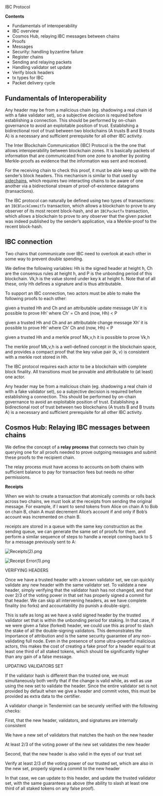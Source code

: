 #
IBC Protocol

**Contents**

* Fundamentals of interoperability
* IBC overview
* Cosmos Hub, relaying IBC messages between chains
* Proofs
* Messages
* Security: handling byzantine failure
* Register chains
* Sending and relaying packets
* Handling validator set update
* Verify block headers
* tx types for IBC
* Packet delivery cycle



## Fundamentals of Interoperability

Any header may be from a malicious chain \(eg. shadowing a real chain id with a fake validator set\), so a subjective decision is required before establishing a connection. This should be performed by on-chain governance to avoid an exploitable position of trust. Establishing a bidirectional root of trust between two blockchains \(A trusts B and B trusts A\) is a necessary and sufficient prerequisite for all other IBC activity.





The Inter Blockchain Communication \(IBC\) Protocol is the the one that allows interoperability between blockchain zones. It is basically packets of information that are communicated from one zone to another by posting Merkle-proofs as evidence that the information was sent and received.

For the receiving chain to check this proof, it must be able keep up with the sender’s block headers. This mechanism is similar to that used by [sidechains](https://blockstream.com/technology/sidechains.pdf), which requires two interacting chains to be aware of one another via a bidirectional stream of proof-of-existence datagrams \(transactions\).

The IBC protocol can naturally be defined using two types of transactions: an `IBCBlockCommitTx` transaction, which allows a blockchain to prove to any observer of its most recent block-hash, and an `IBCPacketTx` transaction, which allows a blockchain to prove to any observer that the given packet was indeed published by the sender’s application, via a Merkle-proof to the recent block-hash.

## IBC connection

Two chains that communicate over IBC need to overlook at each other in some way to prevent double spending.

We define the following variables: Hh is the signed header at height h, Ch are the consensus rules at height h, and P is the unbonding period of this blockchain. Vk,h is the value stored under key k at height h. Note that of all these, only Hh defines a signature and is thus attributable.

To support an IBC connection, two actors must be able to make the following proofs to each other:

given a trusted Hh and Ch and an attributable update message Uh’ it is possible to prove Hh’ where Ch’ = Ch and \(now, Hh\) &lt; P

given a trusted Hh and Ch and an attributable change message Xh’ it is possible to prove Hh’ where Ch’ Ch and \(now, Hh\) &lt; P

given a trusted Hh and a merkle proof Mk,v,h it is possible to prove Vk,h

The merkle proof Mk,v,h is a well-defined concept in the blockchain space, and provides a compact proof that the key value pair \(k, v\) is consistent with a merkle root stored in Hh.

The IBC protocol requires each actor to be a blockchain with complete block finality. All transitions must be provable and attributable to \(at least\) one actor.

Any header may be from a malicious chain \(eg. shadowing a real chain id with a fake validator set\), so a subjective decision is required before establishing a connection. This should be performed by on-chain governance to avoid an exploitable position of trust. Establishing a bidirectional root of trust between two blockchains \(A trusts B and B trusts A\) is a necessary and sufficient prerequisite for all other IBC activity.

## Cosmos Hub: Relaying IBC messages between chains

We define the concept of a **relay process** that connects two chain by querying one for all proofs needed to prove outgoing messages and submit these proofs to the recipient chain.

The relay process must have access to accounts on both chains with sufficient balance to pay for transaction fees but needs no other permissions.

**Receipts**

When we wish to create a transaction that atomically commits or rolls back across two chains, we must look at the receipts from sending the original message. For example, if I want to send tokens from Alice on chain A to Bob on chain B, chain A must decrement Alice’s account if and only if Bob’s account was incremented on chain B.

receipts are stored in a queue with the same key construction as the sending queue, we can generate the same set of proofs for them, and perform a similar sequence of steps to handle a receipt coming back to S for a message previously sent to A:

![](https://lh5.googleusercontent.com/GHnWKSZpIANP0k30OpKtKLYPlHpQ0zscoqDDiJ8nKUzDmImIsrO92kp_QkpHQajKtSMLmPYeRy4Fg8vkX57ozFTbcsv97wOdmypvUibRY_pW8chqeeerVNVhg0ai8w0bLPXy8Sf8 "Receipts\(2\).png")

![](https://lh5.googleusercontent.com/Px-GOQ1fHNCkgKMcEdcWmyiOk3wQTUA0cDxLN-JTHP1p2AYMJkpY5XL8vdOG2zrR1kmBaAO5L3glNZlEudyi7u84vIwAx5pKkJPnFpkgluTcFmRtzU1RMY9b5FSjIbYcZ2N9IKwa "Receipt Error\(1\).png")



VERIFYING HEADERS

Once we have a trusted header with a known validator set, we can quickly validate any new header with the same validator set. To validate a new header, simply verifying that the validator hash has not changed, and that over 2/3 of the voting power in that set has properly signed a commit for that header. We can skip all intervening headers, as we have complete finality \(no forks\) and accountability \(to punish a double-sign\).

This is safe as long as we have a valid signed header by the trusted validator set that is within the unbonding period for staking. In that case, if we were given a false \(forked\) header, we could use this as proof to slash the stake of all the double-signing validators. This demonstrates the importance of attribution and is the same security guarantee of any non-validating full node. Even in the presence of some ultra-powerful malicious actors, this makes the cost of creating a fake proof for a header equal to at least one third of all staked tokens, which should be significantly higher than any gain of a false message.

UPDATING VALIDATORS SET

If the validator hash is different than the trusted one, we must simultaneously both verify that if the change is valid while, as well as use using the new set to validate the header. Since the entire validator set is not provided by default when we give a header and commit votes, this must be provided as extra data to the certifier.

A validator change in Tendermint can be securely verified with the following checks:

First, that the new header, validators, and signatures are internally consistent

We have a new set of validators that matches the hash on the new header

At least 2/3 of the voting power of the new set validates the new header

Second, that the new header is also valid in the eyes of our trust set

Verify at least 2/3 of the voting power of our trusted set, which are also in the new set, properly signed a commit to the new header

In that case, we can update to this header, and update the trusted validator set, with the same guarantees as above \(the ability to slash at least one third of all staked tokens on any false proof\).

